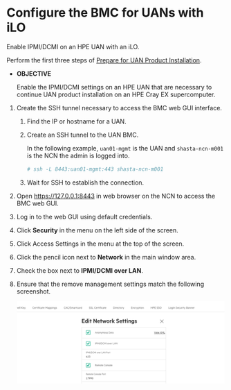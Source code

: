 # Configure the BMC for UANs with iLO

Enable IPMI/DCMI on an HPE UAN with an iLO.

Perform the first three steps of [Prepare for UAN Product Installation](Prepare_for_UAN_Product_Installation.md).

- **OBJECTIVE**

    Enable the IPMI/DCMI settings on an HPE UAN that are necessary to continue UAN product installation on an HPE Cray EX supercomputer.

1. Create the SSH tunnel necessary to access the BMC web GUI interface.

    1. Find the IP or hostname for a UAN.

    2. Create an SSH tunnel to the UAN BMC.

        In the following example, `uan01-mgmt` is the UAN and `shasta-ncn-m001` is the NCN the admin is logged into.

        ```bash
        # ssh -L 8443:uan01-mgmt:443 shasta-ncn-m001
        ```

    3. Wait for SSH to establish the connection.

2. Open <https://127.0.0.1:8443> in web browser on the NCN to access the BMC web GUI.

3. Log in to the web GUI using default credentials.

4. Click **Security** in the menu on the left side of the screen.

5. Click Access Settings in the menu at the top of the screen.

6. Click the pencil icon next to **Network** in the main window area.

7. Check the box next to **IPMI/DCMI over LAN**.

8. Ensure that the remove management settings match the following screenshot.

    ![](HPE_UAN_BMC_IPMI_DCMI_configuration.png "IPMI/DCMI configuration for HPE UANs")
